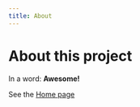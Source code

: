```yaml
---
title: About
---
```


# About this project

In a word: **Awesome!**

See the [Home page](/disposabletime/README.md)
